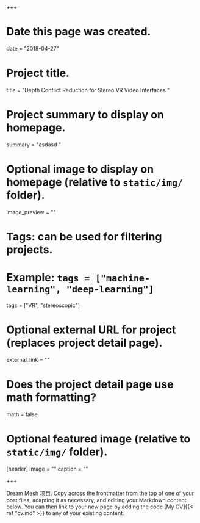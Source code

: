+++
# Date this page was created.
date = "2018-04-27"

# Project title.
title = "Depth Conflict Reduction for Stereo VR Video Interfaces "

# Project summary to display on homepage.
summary = "asdasd  "

# Optional image to display on homepage (relative to `static/img/` folder).
image_preview = ""

# Tags: can be used for filtering projects.
# Example: `tags = ["machine-learning", "deep-learning"]`
tags = ["VR", "stereoscopic"]

# Optional external URL for project (replaces project detail page).
external_link = ""

# Does the project detail page use math formatting?
math = false

# Optional featured image (relative to `static/img/` folder).
[header]
image = ""
caption = ""

+++

Dream Mesh 项目. Copy across the frontmatter from the top of one of your post files, adapting it as necessary, and editing your Markdown content below. You can then link to your new page by adding the code [My CV]{{< ref "cv.md" >}} to any of your existing content.